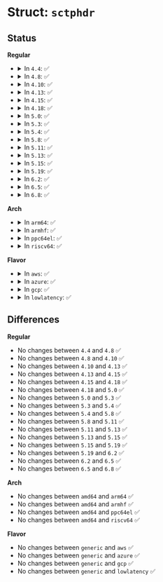 # Struct: <code>sctphdr</code>

## Status
<b>Regular</b>
<ul>
<li>
<details>
<summary>In <code>4.4</code>: ✅</summary>

```c
struct sctphdr {
    __be16 source;
    __be16 dest;
    __be32 vtag;
    __le32 checksum;
};
```
</details>
</li>
<li>
<details>
<summary>In <code>4.8</code>: ✅</summary>

```c
struct sctphdr {
    __be16 source;
    __be16 dest;
    __be32 vtag;
    __le32 checksum;
};
```
</details>
</li>
<li>
<details>
<summary>In <code>4.10</code>: ✅</summary>

```c
struct sctphdr {
    __be16 source;
    __be16 dest;
    __be32 vtag;
    __le32 checksum;
};
```
</details>
</li>
<li>
<details>
<summary>In <code>4.13</code>: ✅</summary>

```c
struct sctphdr {
    __be16 source;
    __be16 dest;
    __be32 vtag;
    __le32 checksum;
};
```
</details>
</li>
<li>
<details>
<summary>In <code>4.15</code>: ✅</summary>

```c
struct sctphdr {
    __be16 source;
    __be16 dest;
    __be32 vtag;
    __le32 checksum;
};
```
</details>
</li>
<li>
<details>
<summary>In <code>4.18</code>: ✅</summary>

```c
struct sctphdr {
    __be16 source;
    __be16 dest;
    __be32 vtag;
    __le32 checksum;
};
```
</details>
</li>
<li>
<details>
<summary>In <code>5.0</code>: ✅</summary>

```c
struct sctphdr {
    __be16 source;
    __be16 dest;
    __be32 vtag;
    __le32 checksum;
};
```
</details>
</li>
<li>
<details>
<summary>In <code>5.3</code>: ✅</summary>

```c
struct sctphdr {
    __be16 source;
    __be16 dest;
    __be32 vtag;
    __le32 checksum;
};
```
</details>
</li>
<li>
<details>
<summary>In <code>5.4</code>: ✅</summary>

```c
struct sctphdr {
    __be16 source;
    __be16 dest;
    __be32 vtag;
    __le32 checksum;
};
```
</details>
</li>
<li>
<details>
<summary>In <code>5.8</code>: ✅</summary>

```c
struct sctphdr {
    __be16 source;
    __be16 dest;
    __be32 vtag;
    __le32 checksum;
};
```
</details>
</li>
<li>
<details>
<summary>In <code>5.11</code>: ✅</summary>

```c
struct sctphdr {
    __be16 source;
    __be16 dest;
    __be32 vtag;
    __le32 checksum;
};
```
</details>
</li>
<li>
<details>
<summary>In <code>5.13</code>: ✅</summary>

```c
struct sctphdr {
    __be16 source;
    __be16 dest;
    __be32 vtag;
    __le32 checksum;
};
```
</details>
</li>
<li>
<details>
<summary>In <code>5.15</code>: ✅</summary>

```c
struct sctphdr {
    __be16 source;
    __be16 dest;
    __be32 vtag;
    __le32 checksum;
};
```
</details>
</li>
<li>
<details>
<summary>In <code>5.19</code>: ✅</summary>

```c
struct sctphdr {
    __be16 source;
    __be16 dest;
    __be32 vtag;
    __le32 checksum;
};
```
</details>
</li>
<li>
<details>
<summary>In <code>6.2</code>: ✅</summary>

```c
struct sctphdr {
    __be16 source;
    __be16 dest;
    __be32 vtag;
    __le32 checksum;
};
```
</details>
</li>
<li>
<details>
<summary>In <code>6.5</code>: ✅</summary>

```c
struct sctphdr {
    __be16 source;
    __be16 dest;
    __be32 vtag;
    __le32 checksum;
};
```
</details>
</li>
<li>
<details>
<summary>In <code>6.8</code>: ✅</summary>

```c
struct sctphdr {
    __be16 source;
    __be16 dest;
    __be32 vtag;
    __le32 checksum;
};
```
</details>
</li>
</ul>
<b>Arch</b>
<ul>
<li>
<details>
<summary>In <code>arm64</code>: ✅</summary>

```c
struct sctphdr {
    __be16 source;
    __be16 dest;
    __be32 vtag;
    __le32 checksum;
};
```
</details>
</li>
<li>
<details>
<summary>In <code>armhf</code>: ✅</summary>

```c
struct sctphdr {
    __be16 source;
    __be16 dest;
    __be32 vtag;
    __le32 checksum;
};
```
</details>
</li>
<li>
<details>
<summary>In <code>ppc64el</code>: ✅</summary>

```c
struct sctphdr {
    __be16 source;
    __be16 dest;
    __be32 vtag;
    __le32 checksum;
};
```
</details>
</li>
<li>
<details>
<summary>In <code>riscv64</code>: ✅</summary>

```c
struct sctphdr {
    __be16 source;
    __be16 dest;
    __be32 vtag;
    __le32 checksum;
};
```
</details>
</li>
</ul>
<b>Flavor</b>
<ul>
<li>
<details>
<summary>In <code>aws</code>: ✅</summary>

```c
struct sctphdr {
    __be16 source;
    __be16 dest;
    __be32 vtag;
    __le32 checksum;
};
```
</details>
</li>
<li>
<details>
<summary>In <code>azure</code>: ✅</summary>

```c
struct sctphdr {
    __be16 source;
    __be16 dest;
    __be32 vtag;
    __le32 checksum;
};
```
</details>
</li>
<li>
<details>
<summary>In <code>gcp</code>: ✅</summary>

```c
struct sctphdr {
    __be16 source;
    __be16 dest;
    __be32 vtag;
    __le32 checksum;
};
```
</details>
</li>
<li>
<details>
<summary>In <code>lowlatency</code>: ✅</summary>

```c
struct sctphdr {
    __be16 source;
    __be16 dest;
    __be32 vtag;
    __le32 checksum;
};
```
</details>
</li>
</ul>

## Differences
<b>Regular</b>
<ul>
<li>
No changes between <code>4.4</code> and <code>4.8</code> ✅
</li>
<li>
No changes between <code>4.8</code> and <code>4.10</code> ✅
</li>
<li>
No changes between <code>4.10</code> and <code>4.13</code> ✅
</li>
<li>
No changes between <code>4.13</code> and <code>4.15</code> ✅
</li>
<li>
No changes between <code>4.15</code> and <code>4.18</code> ✅
</li>
<li>
No changes between <code>4.18</code> and <code>5.0</code> ✅
</li>
<li>
No changes between <code>5.0</code> and <code>5.3</code> ✅
</li>
<li>
No changes between <code>5.3</code> and <code>5.4</code> ✅
</li>
<li>
No changes between <code>5.4</code> and <code>5.8</code> ✅
</li>
<li>
No changes between <code>5.8</code> and <code>5.11</code> ✅
</li>
<li>
No changes between <code>5.11</code> and <code>5.13</code> ✅
</li>
<li>
No changes between <code>5.13</code> and <code>5.15</code> ✅
</li>
<li>
No changes between <code>5.15</code> and <code>5.19</code> ✅
</li>
<li>
No changes between <code>5.19</code> and <code>6.2</code> ✅
</li>
<li>
No changes between <code>6.2</code> and <code>6.5</code> ✅
</li>
<li>
No changes between <code>6.5</code> and <code>6.8</code> ✅
</li>
</ul>
<b>Arch</b>
<ul>
<li>
No changes between <code>amd64</code> and <code>arm64</code> ✅
</li>
<li>
No changes between <code>amd64</code> and <code>armhf</code> ✅
</li>
<li>
No changes between <code>amd64</code> and <code>ppc64el</code> ✅
</li>
<li>
No changes between <code>amd64</code> and <code>riscv64</code> ✅
</li>
</ul>
<b>Flavor</b>
<ul>
<li>
No changes between <code>generic</code> and <code>aws</code> ✅
</li>
<li>
No changes between <code>generic</code> and <code>azure</code> ✅
</li>
<li>
No changes between <code>generic</code> and <code>gcp</code> ✅
</li>
<li>
No changes between <code>generic</code> and <code>lowlatency</code> ✅
</li>
</ul>
